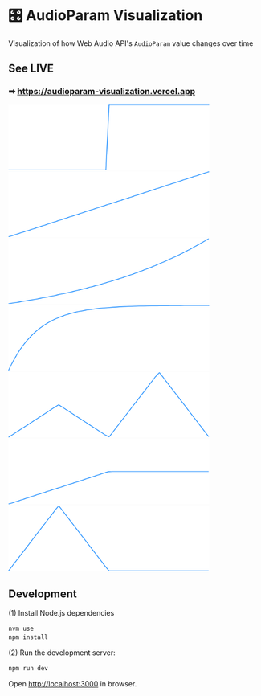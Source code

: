 # 🎛️ AudioParam Visualization

Visualization of how Web Audio API's `AudioParam` value changes over time

## See LIVE
### ➡ https://audioparam-visualization.vercel.app

<img src="./public/waveform-1.png" width="400"/>

<img src="./public/waveform-2.png" width="400"/>

<img src="./public/waveform-3.png" width="400"/>

<img src="./public/waveform-4.png" width="400"/>

<img src="./public/waveform-5.png" width="400"/>

<img src="./public/waveform-6.png" width="400"/>

<img src="./public/waveform-7.png" width="400"/>

## Development

(1) Install Node.js dependencies

```sh
nvm use
npm install
```

(2) Run the development server:

```bash
npm run dev
```

Open [http://localhost:3000](http://localhost:3000) in browser.
